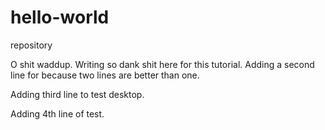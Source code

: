 # hello-world
repository

O shit waddup. Writing so dank shit here for this tutorial.
Adding a second line for because two lines are better than one.

Adding third line to test desktop.

Adding 4th line of test.